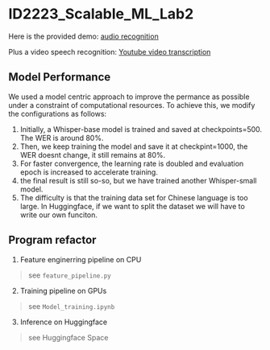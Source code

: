 # ID2223_Scalable_ML_Lab2

Here is the provided demo: [audio recognition](https://huggingface.co/spaces/Yuyang2022/Cantonese_speech_recognition)

Plus a video speech recognition: [Youtube video transcription](https://huggingface.co/spaces/WayneLinn/Cantonese_Speech_Recognition)

## Model Performance
We used a model centric approach to improve the permance as possible under a constraint of computational resources. To achieve this, we modify the configurations as follows:

1. Initially, a Whisper-base model is trained and saved at checkpoints=500. The WER is around 80%.
1. Then, we keep training the model and save it at checkpint=1000, the WER doesnt change, it still remains at 80%.
1. For faster convergence, the learning rate is doubled and evaluation epoch is increased to accelerate training. 
1. the final result is still so-so, but we have trained another Whisper-small model. 
1. The difficulty is that the training data set for Chinese language is too large. In Huggingface, if we want to split the dataset we will have to write our own funciton.  

## Program refactor

1. Feature enginerring pipeline on CPU
> see `feature_pipeline.py`


2. Training pipeline on GPUs
> see `Model_training.ipynb`

3. Inference on Huggingface
> see Huggingface Space
